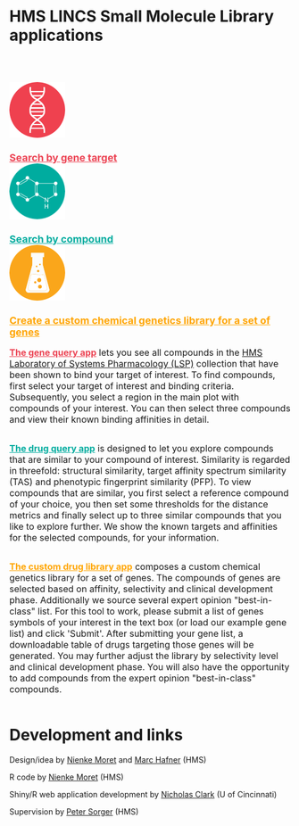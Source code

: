 # HMS LINCS Small Molecule Library applications

<br><br>
<div class = "ui equal width stackable grid">
<div class = "row" style = "padding: 0px">
<div class = "stackable column">
<div class = "ui basic center aligned segment" style = "font-size: large; font-weight: bold; padding: 0px; margin: 0px;">
<a href = "https://shiny.ilincs.org/query_gene_app/" style = "color:#EC4353;">
<img src = "gene.png" height = "100"><br><br>
Search by gene target</a>
</div>
</div>

<div class = "stackable column">
<div class = "ui basic center aligned segment" style = "font-size: large; font-weight: bold; padding: 0px; margin: 0px;">
<a href = "https://shiny.ilincs.org/query_drug_app/" style = "color: #00AC9F;">
<img src = "small_molecule.png" height = "100"><br><br>
Search by compound</a>
</div>
</div>

<div class = "stackable column">
<div class = "ui basic center aligned segment" style = "font-size: large; font-weight: bold; padding: 0px; margin: 0px;">
<a href = "https://shiny.ilincs.org/custom_library_app/" style = "color: orange">
<img src = "library.png" height = "100"><br><br>
Create a custom chemical genetics library for a set of genes</a>
</div>
</div>
</div>

<div class = "row" style = "padding: 0px">
<div class = "stackable column">
<div class = "ui basic left aligned segment" style = "font-size: medium;">
<p><b><a href = "https://shiny.ilincs.org/query_gene_app/" style = "color:#EC4353;">The gene query app</a></b> lets you see all compounds in the <a href = "http://hits.harvard.edu/the-program/laboratory-of-systems-pharmacology/about/">HMS Laboratory of Systems Pharmacology (LSP)</a> collection that have been shown to bind your target of interest. To find compounds, first select your target of interest and binding criteria. Subsequently, you select a region in the main plot with compounds of your interest. You can then select three compounds and view their known binding affinities in detail.</p>
</div>
</div>

<div class = "stackable column">
<div class = "ui basic left aligned segment" style = "font-size: medium;">
<p><b><a href = "https://shiny.ilincs.org/query_drug_app/" style = "color: #00AC9F;">The drug query app</a></b> is designed to let you explore compounds that are similar to your compound of interest. Similarity is regarded in threefold: structural similarity, target affinity spectrum similarity (TAS) and phenotypic fingerprint similarity (PFP). To view compounds that are similar, you first select a reference compound of your choice, you then set some thresholds for the distance metrics and finally select up to three similar compounds that you like to explore further. We show the known targets and affinities for the selected compounds, for your information.</p>
</div>
</div>

<div class = "stackable column">
<div class = "ui basic left aligned segment" style = "font-size: medium;">
<p><b><a href = "https://shiny.ilincs.org/custom_library_app/" style = "color: orange">The custom drug library app</a></b> composes a custom chemical genetics library for a set of genes. The compounds of genes are selected based on affinity, selectivity and clinical development phase. Additionally we source several expert opinion "best-in-class" list. For this tool to work, please submit a list of genes symbols of your interest in the text box (or load our example gene list) and click 'Submit'.
After submitting your gene list, a downloadable table of drugs targeting those genes will be generated. You may further adjust the library by selectivity level and clinical development phase. You will also have the opportunity to add compounds from the expert opinion "best-in-class" compounds.</p>
</div>
</div>

</div>
</div>

# Development and links

Design/idea by [Nienke Moret](https://github.com/nmoret/) and [Marc Hafner](https://scholar.harvard.edu/hafner) (HMS)

R code by [Nienke Moret](https://github.com/nmoret/) (HMS)

Shiny/R web application development by [Nicholas Clark](https://github.com/NicholasClark) (U of Cincinnati)

Supervision by [Peter Sorger](https://sorger.med.harvard.edu/people/peter-sorger-phd/) (HMS)